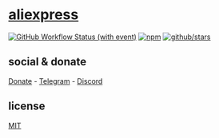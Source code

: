 # [aliexpress]()

[![GitHub Workflow Status (with event)](https://img.shields.io/github/actions/workflow/status/brtmvdl/aliexpress/npm-publish.yml?label=GitHub%20Actions&link=https%3A%2F%2Fgithub.com%2Fbrtmvdl%2Fenv%2Factions%2Fworkflows%2Fnpm-publish.yml)](https://github.com/brtmvdl/aliexpress/actions/workflows/npm-publish.yml) [![npm](https://img.shields.io/npm/dw/%40brtmvdl/aliexpress?label=NPM%20Weekly%20Downloads)](https://www.npmjs.com/package/@brtmvdl/aliexpress) [![github/stars](https://img.shields.io/github/stars/brtmvdl/aliexpress?style=social)](https://img.shields.io/github/stars/brtmvdl/aliexpress?style=social) 

## social & donate

[Donate](https://link.mercadopago.com.br/brtmvdl) - [Telegram](https://t.me/+KRmg5MlqgMk0MTg5) - [Discord](https://discord.gg/FpxetYYp)

## license

[MIT](./LICENSE)
